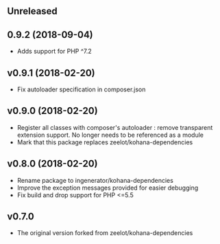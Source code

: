 ## Unreleased

## 0.9.2 (2018-09-04)

* Adds support for PHP ^7.2

## v0.9.1 (2018-02-20)

* Fix autoloader specification in composer.json

## v0.9.0 (2018-02-20)

* Register all classes with composer's autoloader : remove transparent extension support.
  No longer needs to be referenced as a module
* Mark that this package replaces zeelot/kohana-dependencies

## v0.8.0 (2018-02-20)

* Rename package to ingenerator/kohana-dependencies 
* Improve the exception messages provided for easier debugging
* Fix build and drop support for PHP <=5.5


## v0.7.0

* The original version forked from zeelot/kohana-dependencies
